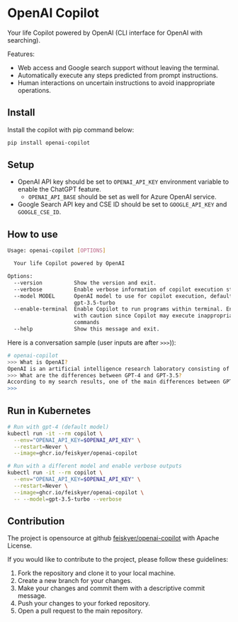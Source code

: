 # OpenAI Copilot

Your life Copilot powered by OpenAI (CLI interface for OpenAI with searching).

Features:

* Web access and Google search support without leaving the terminal.
* Automatically execute any steps predicted from prompt instructions.
* Human interactions on uncertain instructions to avoid inappropriate operations.

## Install

Install the copilot with pip command below:

```sh
pip install openai-copilot
```

## Setup

* OpenAI API key should be set to `OPENAI_API_KEY` environment variable to enable the ChatGPT feature.
  * `OPENAI_API_BASE` should be set as well for Azure OpenAI service.
* Google Search API key and CSE ID should be set to `GOOGLE_API_KEY` and `GOOGLE_CSE_ID`.

## How to use

```sh
Usage: openai-copilot [OPTIONS]

  Your life Copilot powered by OpenAI

Options:
  --version          Show the version and exit.
  --verbose          Enable verbose information of copilot execution steps
  --model MODEL      OpenAI model to use for copilot execution, default is
                     gpt-3.5-turbo
  --enable-terminal  Enable Copilot to run programs within terminal. Enable
                     with caution since Copilot may execute inappropriate
                     commands
  --help             Show this message and exit.
```

Here is a conversation sample (user inputs are after `>>>`)):

```sh
# openai-copilot
>>> What is OpenAI?
OpenAI is an artificial intelligence research laboratory consisting of the for-profit corporation OpenAI LP and its parent company, the non-profit OpenAI Inc. The company is dedicated to advancing digital intelligence in a way that is safe and beneficial for humanity as a whole. OpenAI was founded in 2015 by a group of technology leaders including Elon Musk, Sam Altman, Greg Brockman, and Ilya Sutskever. Its mission is to develop and promote friendly AI for the betterment of all humans.
>>> What are the differences between GPT-4 and GPT-3.5?
According to my search results, one of the main differences between GPT-4 and GPT-3.5 is that while GPT-3.5 is a text-to-text model, GPT-4 is more of a data-to-text model. Additionally, GPT-4 has the advantage of providing more creative replies to prompts. However, it's important to note that GPT-4 is not yet released and there is limited information available about it.
>>>
```

## Run in Kubernetes

```sh
# Run with gpt-4 (default model)
kubectl run -it --rm copilot \
  --env="OPENAI_API_KEY=$OPENAI_API_KEY" \
  --restart=Never \
  --image=ghcr.io/feiskyer/openai-copilot

# Run with a different model and enable verbose outputs
kubectl run -it --rm copilot \
  --env="OPENAI_API_KEY=$OPENAI_API_KEY" \
  --restart=Never \
  --image=ghcr.io/feiskyer/openai-copilot \
  -- --model=gpt-3.5-turbo --verbose
```

## Contribution

The project is opensource at github [feiskyer/openai-copilot](https://github.com/feiskyer/openai-copilot) with Apache License.

If you would like to contribute to the project, please follow these guidelines:

1. Fork the repository and clone it to your local machine.
2. Create a new branch for your changes.
3. Make your changes and commit them with a descriptive commit message.
4. Push your changes to your forked repository.
5. Open a pull request to the main repository.
